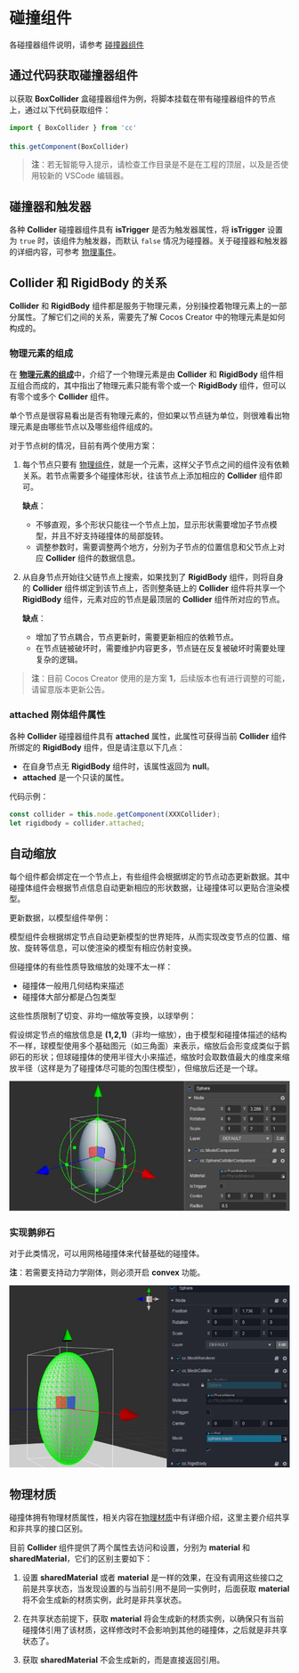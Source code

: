 # 碰撞组件

各碰撞器组件说明，请参考 [碰撞器组件](physics-component.md#%E7%A2%B0%E6%92%9E%E5%99%A8%E7%BB%84%E4%BB%B6)

## 通过代码获取碰撞器组件

以获取 **BoxCollider** 盒碰撞器组件为例，将脚本挂载在带有碰撞器组件的节点上，通过以下代码获取组件：

```ts
import { BoxCollider } from 'cc'

this.getComponent(BoxCollider)
```

> **注**：若无智能导入提示，请检查工作目录是不是在工程的顶层，以及是否使用较新的 VSCode 编辑器。

## 碰撞器和触发器

各种 **Collider** 碰撞器组件具有 **isTrigger** 是否为触发器属性，将 **isTrigger** 设置为 `true` 时，该组件为触发器，而默认 `false` 情况为碰撞器。关于碰撞器和触发器的详细内容，可参考 [物理事件](physics-event.md)。

## Collider 和 RigidBody 的关系

**Collider** 和 **RigidBody** 组件都是服务于物理元素，分别操控着物理元素上的一部分属性。了解它们之间的关系，需要先了解 Cocos Creator 中的物理元素是如何构成的。

### 物理元素的组成

在 [**物理元素的组成**](physics.md#%E7%89%A9%E7%90%86%E5%85%83%E7%B4%A0%E7%9A%84%E7%BB%84%E6%88%90)中，介绍了一个物理元素是由 **Collider** 和 **RigidBody** 组件相互组合而成的，其中指出了物理元素只能有零个或一个 **RigidBody** 组件，但可以有零个或多个 **Collider** 组件。

单个节点是很容易看出是否有物理元素的，但如果以节点链为单位，则很难看出物理元素是由哪些节点以及哪些组件组成的。

对于节点树的情况，目前有两个使用方案：

1. 每个节点只要有 [物理组件](./physics-component.md)，就是一个元素，这样父子节点之间的组件没有依赖关系。若节点需要多个碰撞体形状，往该节点上添加相应的 **Collider** 组件即可。

    **缺点**：
    - 不够直观，多个形状只能往一个节点上加，显示形状需要增加子节点模型，并且不好支持碰撞体的局部旋转。
    - 调整参数时，需要调整两个地方，分别为子节点的位置信息和父节点上对应 **Collider** 组件的数据信息。

2. 从自身节点开始往父链节点上搜索，如果找到了 **RigidBody** 组件，则将自身的 **Collider** 组件绑定到该节点上，否则整条链上的 **Collider** 组件将共享一个 **RigidBody** 组件，元素对应的节点是最顶层的 **Collider** 组件所对应的节点。

    **缺点**：
    - 增加了节点耦合，节点更新时，需要更新相应的依赖节点。
    - 在节点链被破坏时，需要维护内容更多，节点链在反复被破坏时需要处理复杂的逻辑。

> **注**：目前 Cocos Creator 使用的是方案 **1**，后续版本也有进行调整的可能，请留意版本更新公告。

### **attached** 刚体组件属性

各种 **Collider** 碰撞器组件具有 **attached** 属性，此属性可获得当前 **Collider** 组件所绑定的 **RigidBody** 组件，但是请注意以下几点：

- 在自身节点无 **RigidBody** 组件时，该属性返回为 **null**。
- **attached** 是一个只读的属性。

代码示例：

```ts
const collider = this.node.getComponent(XXXCollider);
let rigidbody = collider.attached;
```

## 自动缩放

每个组件都会绑定在一个节点上，有些组件会根据绑定的节点动态更新数据。其中碰撞体组件会根据节点信息自动更新相应的形状数据，让碰撞体可以更贴合渲染模型。

更新数据，以模型组件举例：

模型组件会根据绑定节点自动更新模型的世界矩阵，从而实现改变节点的位置、缩放、旋转等信息，可以使渲染的模型有相应仿射变换。

但碰撞体的有些性质导致缩放的处理不太一样：

- 碰撞体一般用几何结构来描述
- 碰撞体大部分都是凸包类型

这些性质限制了切变、非均一缩放等变换，以球举例：

假设绑定节点的缩放信息是 **(1,2,1)**（非均一缩放），由于模型和碰撞体描述的结构不一样，球模型使用多个基础图元（如三角面）来表示，缩放后会形变成类似于鹅卵石的形状；但球碰撞体的使用半径大小来描述，缩放时会取数值最大的维度来缩放半径（这样是为了碰撞体尽可能的包围住模型），但缩放后还是一个球。

![非均一缩放球](img/collider-non-uniform-scale.jpg)

### 实现鹅卵石

对于此类情况，可以用网格碰撞体来代替基础的碰撞体。

**注**：若需要支持动力学刚体，则必须开启 **convex** 功能。

![鹅卵石](img/cobblestone.jpg)

## 物理材质

碰撞体拥有物理材质属性，相关内容在[物理材质](physics-material.md)中有详细介绍，这里主要介绍共享和非共享的接口区别。

目前 **Collider** 组件提供了两个属性去访问和设置，分别为 **material** 和 **sharedMaterial**，它们的区别主要如下：

1. 设置 **sharedMaterial** 或者 **material** 是一样的效果，在没有调用这些接口之前是共享状态，当发现设置的与当前引用不是同一实例时，后面获取 **material** 将不会生成新的材质实例，此时是非共享状态。

2. 在共享状态前提下，获取 **material** 将会生成新的材质实例，以确保只有当前碰撞体引用了该材质，这样修改时不会影响到其他的碰撞体，之后就是非共享状态了。

3. 获取 **sharedMaterial** 不会生成新的，而是直接返回引用。
